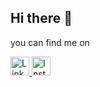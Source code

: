 ## Hi there 👋

<!--
**Jaseelkt007/Jaseelkt007** is a ✨ _special_ ✨ repository because its `README.md` (this file) appears on your GitHub profile.

Here are some ideas to get you started:

- 🔭 I’m currently working on ...
- 🌱 I’m currently learning ...
- 👯 I’m looking to collaborate on ...
- 🤔 I’m looking for help with ...
- 💬 Ask me about ...
- 📫 How to reach me: ...
- 😄 Pronouns: ...
- ⚡ Fun fact: ...
-->
you can find me on 


<a href="https://linkedin.com/in/jaseelkt" target="_blank">
  <img src="https://cdn.jsdelivr.net/gh/devicons/devicon/icons/linkedin/linkedin-original.svg" alt="LinkedIn" width="30" height="30"/>
</a>
<a href="https://instagram.com/jaseel_kt_" target="_blank">
  <img src="https://cdn-icons-png.flaticon.com/512/2111/2111463.png" alt="Instagram" width="30" height="30"/>
</a>

